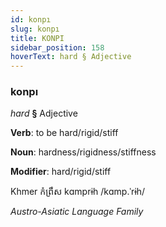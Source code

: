 ```yaml
---
id: konpı
slug: konpı
title: KONPI
sidebar_position: 158
hoverText: hard § Adjective
---
```


### konpı

*hard* **§** Adjective

**Verb**: to be hard/rigid/stiff

**Noun**: hardness/rigidness/stiffness

**Modifier**: hard/rigid/stiff

Khmer កំព្រឹស kɑmprɨh /kɑmp.ˈrɨh/

*Austro-Asiatic Language Family*